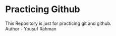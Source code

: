 # Practicing Github
This Repository is just for practicing git and github.
<br>
Author - Yousuf Rahman
